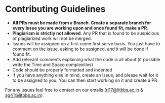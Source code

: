 # Contributing Guidelines
- **All PRs must be made from a Branch. Create a separate branch for every Issue you are working upon and once found fit, make a PR**.
- **Plagiarism is strictly not allowed**. Any PR that is found to be suspicious of plagiarized work will not be merged.
- Issues will be assigned on a first come first serve basis. You just have to comment on the issue, asking to be assigned, and it will be done if found fit.
- Add relevant comments explaining what the code is all about (if possible write the Time and Space complexities)
- Code should be properly formatted and indented
- If you have anything else in mind, create an issue, and please wait for it to be assigned to you. You can then start working on it and create a PR.

For any issues feel free to contact on our emails ([rj17@iitbbs.ac.in](rj17@iitbbs.ac.in) & [ag41@iitbbs.ac.in](ag41@iitbbs.ac.in)).
